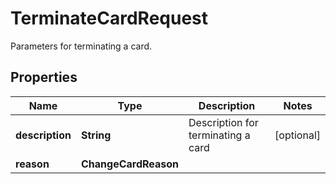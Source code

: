 

# TerminateCardRequest

Parameters for terminating a card.

## Properties

| Name | Type | Description | Notes |
|------------ | ------------- | ------------- | -------------|
|**description** | **String** | Description for terminating a card |  [optional] |
|**reason** | **ChangeCardReason** |  |  |



